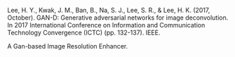 Lee, H. Y., Kwak, J. M., Ban, B., Na, S. J., Lee, S. R., & Lee, H. K. (2017, October). GAN-D: Generative adversarial networks for image deconvolution. In 2017 International Conference on Information and Communication Technology Convergence (ICTC) (pp. 132-137). IEEE.


A Gan-based Image Resolution Enhancer.
